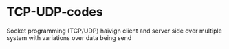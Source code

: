 # TCP-UDP-codes
Socket programming (TCP/UDP) haivign client and server side over multiple system with variations over data being send
